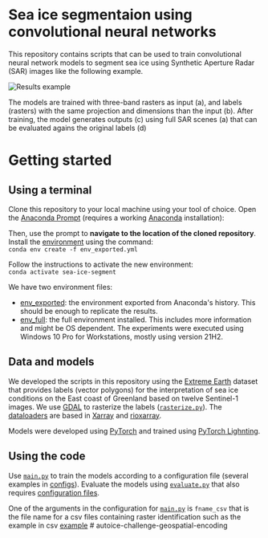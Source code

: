 # Sea ice segmentaion using convolutional neural networks

This repository contains scripts that can be used to train convolutional neural network models to segment sea ice using Synthetic Aperture Radar (SAR) images like the following example. 

![Results example](./resources/figure-5-binary-jul-pred.png)

The models are trained with  three-band rasters as input (a), and labels (rasters) with the same projection and dimensions than the input (b). After training, the model generates outputs (c) using full SAR scenes (a) that can be evaluated agains the original labels (d)

# Getting started
## Using a terminal
Clone this repository to your local machine using your tool of choice. Open the [Anaconda Prompt](https://docs.anaconda.com/anaconda/user-guide/getting-started/) (requires a working [Anaconda](https://www.anaconda.com/) installation):

Then, use the prompt to **navigate to the location of the cloned repository**. Install the [environment](env_exported.yml) using the command:  
`conda env create -f env_exported.yml`

Follow the instructions to activate the new environment:  
`conda activate sea-ice-segment`

We have two environment files: 
- [env_exported](env_exported.yml): the environment exported from  Anaconda's history. This should be enough to replicate the results.
- [env_full](env_full.yml): the full environment installed. This includes more information and might be OS dependent. The experiments were executed using Windows 10 Pro for Workstations, mostly using version 21H2. 

## Data and models
We developed the scripts in this repository using the [Extreme Earth](https://doi.org/10.5281/zenodo.4683174) dataset that provides labels (vector polygons) for the interpretation of sea ice conditions on the East coast of Greenland based on twelve Sentinel-1 images. We use [GDAL](https://gdal.org/) to rasterize the labels ([`rasterize.py`](./utils/rasterize.py)). The [dataloaders](datasets.py) are based in [Xarray](https://docs.xarray.dev/en/stable/) and [rioxarray](https://corteva.github.io/rioxarray/stable/).  

Models were developed using [PyTorch](https://pytorch.org/) and trained using [PyTorch Lighnting](https://www.pytorchlightning.ai/).

## Using the code
Use [`main.py`](main.py) to train the models according to a configuration file (several examples in [configs](./configs/)). Evaluate the models using  [`evaluate.py`](evaluate.py) that also requires [configuration files](./configs/).

One of the arguments in the configuration for [`main.py`](main.py) is `fname_csv` that is the file name for a csv files containing raster identification such as the example in csv [example](./resources/EE_IO-poly_type-all.csv)
#   a u t o i c e - c h a l l e n g e - g e o s p a t i a l - e n c o d i n g  
 